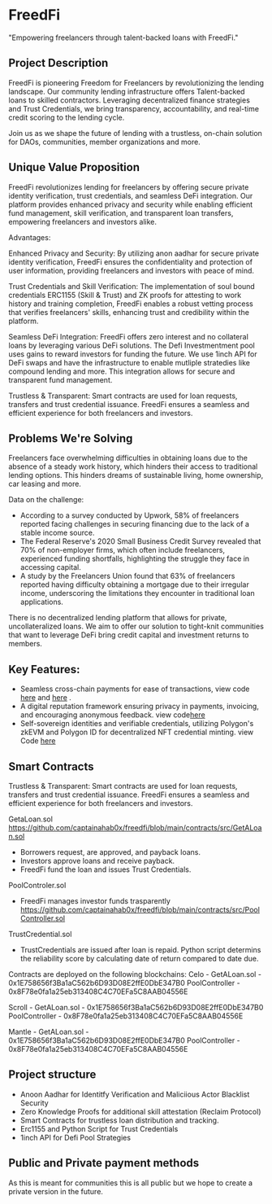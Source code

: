 # FreedFi
"Empowering freelancers through talent-backed loans with FreedFi."

## Project Description
FreedFi is pioneering Freedom for Freelancers by revolutionizing the lending landscape. Our community lending infrastructure offers Talent-backed loans to skilled contractors. Leveraging decentralized finance strategies and Trust Credentials, we bring transparency, accountability, and real-time credit scoring to the lending cycle. 

Join us as we shape the future of lending with a trustless, on-chain solution for DAOs, communities, member organizations and more. 

## Unique Value Proposition
FreedFi revolutionizes lending for freelancers by offering secure private identity verification, trust credentials, and seamless DeFi integration. Our platform provides enhanced privacy and security while enabling efficient fund management, skill verification, and transparent loan transfers, empowering freelancers and investors alike.

Advantages:

Enhanced Privacy and Security: By utilizing anon aadhar for secure private identity verification, FreedFi ensures the confidentiality and protection of user information, providing freelancers and investors with peace of mind.

Trust Credentials and Skill Verification: The implementation of soul bound credentials ERC1155 (Skill & Trust) and ZK proofs for attesting to work history and training completion, FreedFi enables a robust vetting process that verifies freelancers' skills, enhancing trust and credibility within the platform.

Seamless DeFi Integration: FreedFi offers zero interest and no collateral loans by leveraging various DeFi solutions. The Defi Investmentment pool uses gains to reward investors for funding the future. We use 1inch API for DeFi swaps and have the infrastructure to enable mutliple stratedies like compound lending and more. This integration allows for secure and transparent fund management.

Trustless & Transparent: Smart contracts are used for loan requests, transfers and trust credential issuance. FreedFi ensures a seamless and efficient experience for both freelancers and investors. 

## Problems We're Solving

Freelancers face overwhelming difficulties in obtaining loans due to the absence of a steady work history, which hinders their access to traditional lending options. This hinders dreams of sustainable living, home ownership, car leasing and more. 

Data on the challenge:
- According to a survey conducted by Upwork, 58% of freelancers reported facing challenges in securing financing due to the lack of a stable income source.
- The Federal Reserve's 2020 Small Business Credit Survey revealed that 70% of non-employer firms, which often include freelancers, experienced funding shortfalls, highlighting the struggle they face in accessing capital.
- A study by the Freelancers Union found that 63% of freelancers reported having difficulty obtaining a mortgage due to their irregular income, underscoring the limitations they encounter in traditional loan applications.

There is no decentralized lending platform that allows for private, uncollateralized loans. We aim to offer our solution to tight-knit communities that want to leverage DeFi bring credit capital and investment returns to members.

## Key Features:

- Seamless cross-chain payments for ease of transactions, view code [here](https://github.com/CredLancer/LancersZK/blob/a6cf975a12f75c151ea4626f1f3e185f5b347a0a/credLancer_cross_chain/src/cross-chain/QuestControllerSender.sol) and [here](https://github.com/CredLancer/LancersZK/blob/e61c46fadfd2a8b454fd4012abd79f2df1e81f0f/credLancer_cross_chain/src/QuestController.sol#L203) .
- A digital reputation framework ensuring privacy in payments, invoicing, and encouraging anonymous feedback. view code[here](https://github.com/CredLancer/LancersZK/blob/58d28bd6e9bff95a5f9e95e0938aa91f52a40f49/Credlancer_Privacy/packages/hardhat/scripts/request) 
- Self-sovereign identities and verifiable credentials, utilizing Polygon's zkEVM and Polygon ID for decentralized NFT credential minting. view Code [here](https://github.com/CredLancer/LancersZK/blob/3150c3fa94b0fe67e8dde20c7eee955e998e91aa/credLancer_cross_chain/src/identity)
  
## Smart Contracts

Trustless & Transparent: Smart contracts are used for loan requests, transfers and trust credential issuance. FreedFi ensures a seamless and efficient experience for both freelancers and investors. 

GetaLoan.sol https://github.com/captainahab0x/freedfi/blob/main/contracts/src/GetALoan.sol
- Borrowers request, are approved, and payback loans.
- Investors approve loans and receive payback. 
- FreedFi fund the loan and issues Trust Credentials.

PoolControler.sol
- FreedFi manages investor funds trasparently https://github.com/captainahab0x/freedfi/blob/main/contracts/src/PoolController.sol

TrustCredential.sol
- TrustCredentials are issued after loan is repaid. Python script determins the reliability score by calculating date of return compared to date due.
  
Contracts are deployed on the following blockchains:
Celo - GetALoan.sol - 0x1E758656f3Ba1aC562b6D93D08E2ffE0DbE347B0 PoolController - 0x8F78e0fa1a25eb313408C4C70EFa5C8AAB04556E

Scroll - GetALoan.sol - 0x1E758656f3Ba1aC562b6D93D08E2ffE0DbE347B0 PoolController - 0x8F78e0fa1a25eb313408C4C70EFa5C8AAB04556E

Mantle - GetALoan.sol - 0x1E758656f3Ba1aC562b6D93D08E2ffE0DbE347B0 PoolController - 0x8F78e0fa1a25eb313408C4C70EFa5C8AAB04556E

## Project structure
  - Anoon Aadhar for Identitfy Verification and Maliciious Actor Blacklist Security
  - Zero Knowledge Proofs for additional skill attestation (Reclaim Protocol)
  - Smart Contracts for trustless loan distribution and tracking. 
  - Erc1155 and Python Script for Trust Credentials
  - 1inch API for Defi Pool Strategies


## Public and Private payment methods

As this is meant for communities this is all public but we hope to create a private version in the future.

